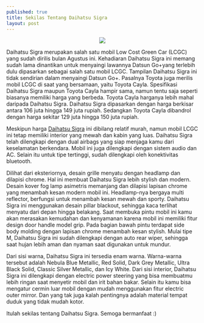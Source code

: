 ```yaml
---
published: true
title: Sekilas Tentang Daihatsu Sigra
layout: post
---
```

<center><img src="http://daihatsu.co.id/images/rdeluxe.png"></center>

Daihatsu Sigra merupakan salah satu mobil Low Cost Green Car (LCGC) yang sudah dirilis bulan Agustus ini. Kehadiaran Daihatsu Sigra ini memang sudah lama dinantikan untuk menyaingi lawannya Datsun Go+yang terlebih dulu dipasarkan sebagai salah satu mobil LCGC. Tampilan Daihatsu Sigra ini tidak sendirian dalam menyaingi Datsun Go+. Pasalnya Toyota juga merilis mobil LCGC di saat yang bersamaan, yaitu Toyota Cayla. Spesifikasi Daihatsu Sigra maupun Toyota Cayla hampir sama, namun tentu saja seperti biasanya memiliki harga yang berbeda. Toyota Cayla harganya lebih mahal daripada Daihatsu Sigra. Daihatsu Sigra dipasarkan dengan harga berkisar antara 106 juta hingga 149 juta rupiah. Sedangkan Toyota Cayla dibandrol dengan harga sekitar 129 juta hingga 150 juta rupiah.

Meskipun harga <a href="http://daihatsu.co.id/product/sigra">Daihatsu Sigra</a> ini dibilang relatif murah, namun mobil LCGC ini tetap memiliki interior yang mewah dan kabin yang luas. Daihatsu Sigra telah dilengkapi dengan dual airbags yang siap menjaga kamu dari keselamatan berkendara. Mobil ini juga dilengkapi dengan sistem audio dan AC. Selain itu untuk tipe tertinggi, sudah dilengkapi oleh konektivitas bluetooth.

Dilihat dari eksteriornya, desain grille menyatu dengan headlamp dan dilapisi chrome. Hal ini membuat Daihatsu Sigra lebih stylish dan modern. Desain kover fog lamp asimetris memanjang dan dilapisi lapisan chrome yang menambah kesan modern mobil ini. Headlamp-nya bergaya multi reflector, berfungsi untuk menambah kesan mewah dan sporty. Daihatsu Sigra ini menggunakan desain pillar blackout, sehingga kaca terlihat menyatu dari depan hingga belakang. Saat membuka pintu mobil ini kamu akan merasakan kemudahan dan kenyamanan karena mobil ini memiliki fitur design door handle model grip. Pada bagian bawah pintu terdapat side body molding dengan lapisan chrome menambah kesan stylish. Mulai tipe M, Daihatsu Sigra ini sudah dilengkapi dengan auto rear wiper, sehingga saat hujan lebih aman dan nyaman saat digunakan untuk mundur.

Dari sisi warna, Daihatsu Sigra ini tersedia enam warna. Warna-warna tersebut adalah Nebula Blue Metallic, Red Solid, Dark Grey Metallic, Ultra Black Solid, Classic Silver Metallic, dan Icy White. Dari sisi interior, Daihatsu Sigra ini dilengkapi dengan electric power steering yang bisa membuatmu lebih ringan saat menyetir mobil dan irit bahan bakar. Selain itu kamu bisa mengatur cermin luar mobil dengan mudah menggunakan fitur electric outer mirror. Dan yang tak juga kalah pentingnya adalah material tempat duduk yang tidak mudah kotor.

Itulah sekilas tentang Daihatsu Sigra. Semoga bermanfaat :)